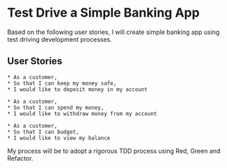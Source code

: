 # Test Drive a Simple Banking App

Based on the following user stories, I will create simple banking app using test driving development processes.

## User Stories
```
* As a customer,
* So that I can keep my money safe,
* I would like to deposit money in my account
```
```
* As a customer,
* So that I can spend my money,
* I would like to withdraw money from my account
```
```
* As a customer,
* So that I can budget,
* I would like to view my balance
```

My process will be to adopt a rigorous TDD process using Red, Green and Refactor.
